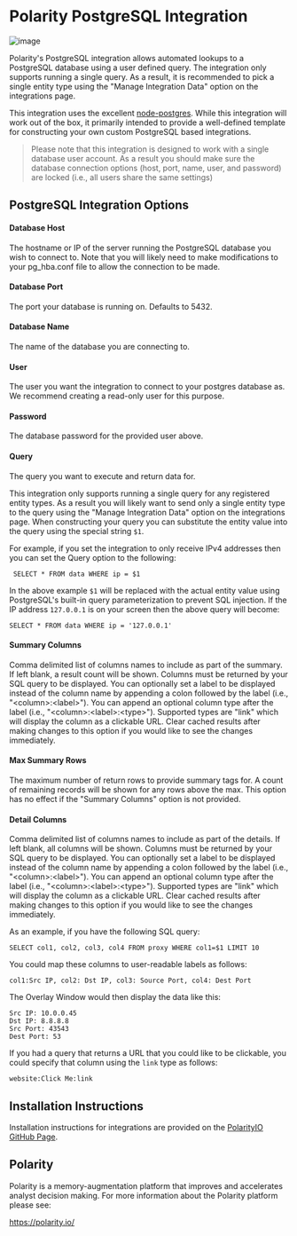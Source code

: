 # Polarity PostgreSQL Integration

![image](https://img.shields.io/badge/status-beta-green.svg)

Polarity's PostgreSQL integration allows automated lookups to a PostgreSQL database using a user defined query.  The integration only supports running a single query.  As a result, it is recommended to pick a single entity type using the "Manage Integration Data" option on the integrations page.

This integration uses the excellent [node-postgres](https://github.com/brianc/node-postgres).  While this integration will work out of the box, it primarily intended to provide a well-defined template for constructing your own custom PostgreSQL based integrations.

> Please note that this integration is designed to work with a single database user account.  As a result you should make sure the database connection options (host, port, name, user, and password) are locked (i.e., all users share the same settings)

## PostgreSQL Integration Options


#### Database Host

The hostname or IP of the server running the PostgreSQL database you wish to connect to.  Note that you will likely need to make modifications to your pg_hba.conf file to allow the connection to be made.

#### Database Port

The port your database is running on.  Defaults to 5432.

#### Database Name

The name of the database you are connecting to.

#### User

The user you want the integration to connect to your postgres database as.  We recommend creating a read-only user for this purpose.

#### Password

The database password for the provided user above.

#### Query

The query you want to execute and return data for.

This integration only supports running a single query for any registered entity types.  As a result you will likely want to send only a single entity type to the query using the "Manage Integration Data" option on the integrations page. When constructing your query you can substitute the entity value into the query using the special string `$1`.

For example, if you set the integration to only receive IPv4 addresses then you can set the Query option to the following:

```postgresql
 SELECT * FROM data WHERE ip = $1
```

In the above example `$1` will be replaced with the actual entity value using PostgreSQL's built-in query parameterization to prevent SQL injection.  If the IP address `127.0.0.1` is on your screen then the above query will become:

```postgresql
SELECT * FROM data WHERE ip = '127.0.0.1'
```

#### Summary Columns

Comma delimited list of columns names to include as part of the summary.  If left blank, a result count will be shown. Columns must be returned by your SQL query to be displayed.  You can optionally set a label to be displayed instead of the column name by appending a colon followed by the label (i.e., "&lt;column&gt;:&lt;label&gt;"). You can append an optional column type after the label (i.e., "&lt;column&gt;:&lt;label&gt;:&lt;type&gt;"). Supported types are "link" which will display the column as a clickable URL. Clear cached results after making changes to this option if you would like to see the changes immediately.

#### Max Summary Rows

The maximum number of return rows to provide summary tags for.  A count of remaining records will be shown for any rows above the max.  This option has no effect if the "Summary Columns" option is not provided.

#### Detail Columns

Comma delimited list of columns names to include as part of the details.  If left blank, all columns will be shown.  Columns must be returned by your SQL query to be displayed.  You can optionally set a label to be displayed instead of the column name by appending a colon followed by the label (i.e., "&lt;column&gt;:&lt;label&gt;"). You can append an optional column type after the label (i.e., "&lt;column&gt;:&lt;label&gt;:&lt;type&gt;"). Supported types are "link" which will display the column as a clickable URL. Clear cached results after making changes to this option if you would like to see the changes immediately.

As an example, if you have the following SQL query:

```
SELECT col1, col2, col3, col4 FROM proxy WHERE col1=$1 LIMIT 10 
```

You could map these columns to user-readable labels as follows:

```
col1:Src IP, col2: Dst IP, col3: Source Port, col4: Dest Port
```

The Overlay Window would then display the data like this:

```
Src IP: 10.0.0.45
Dst IP: 8.8.8.8
Src Port: 43543
Dest Port: 53
```

If you had a query that returns a URL that you could like to be clickable, you could specify that column using the `link` type as follows:

```
website:Click Me:link
```

## Installation Instructions

Installation instructions for integrations are provided on the [PolarityIO GitHub Page](https://polarityio.github.io/).

## Polarity

Polarity is a memory-augmentation platform that improves and accelerates analyst decision making.  For more information about the Polarity platform please see:

https://polarity.io/
